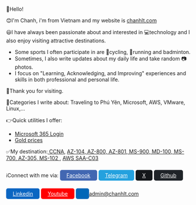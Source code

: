 👋Hello!<br>

😊I'm Chanh, i'm from Vietnam and my website is <a href="#">chanhlt.com</a><br>

😃I have always been passionate about and interested in 💻technology and I also enjoy visiting attractive destinations.<br>
- Some sports I often participate in are 🚴cycling, 🏃running and badminton.<br>
- Sometimes, I also write updates about my daily life and take random 📷photos. <br>
- I focus on "Learning, Acknowledging, and Improving" experiences and skills in both professional and personal life.

👏Thank you for visiting.

🔖Categories I write about: Traveling to Phú Yên, Microsoft, AWS, VMware, Linux,...

👉Quick utilities I offer: 
- <a href="#">Microsoft 365 Login</a>
- <a href="https://www.mihong.vn/vi/gia-vang-trong-nuoc">Gold prices</a>

✅My destination:<a href="#"> CCNA</a>, <a href="#"> AZ-104, AZ-800, AZ-801, MS-900, MD-100, MS-700, AZ-305, MS-102 </a>, <a href="#"> AWS SAA-C03</a>

ℹ️Connect with me via: <a href="#" style="color: #fff;
    background-color: #4267B2 !important;
    border-radius: 5px;
    padding: 6px 18px;line-height: 50px;">Facebook</a> <a href="#" style="color: #fff;
    background-color: #24A1DE !important;
    border-radius: 5px;
    padding: 6px 18px;line-height: 50px;">Telegram</a> <a href="#" style="color: #fff;
    background-color: #14171A !important;
    border-radius: 5px;
    padding: 6px 18px;line-height: 50px;">X</a> <a href="#" style="color: #fff;
    background-color: #1f2328 !important;
    border-radius: 5px;
    padding: 6px 18px;line-height: 50px;" >Github</a> <a href="#" style="color: #fff;
    background-color: #0A66C2 !important;
    border-radius: 5px;
    padding: 6px 18px;line-height: 50px;" >Linkedin</a> <a href="#" style="color: #fff;
    background-color: #FF0000 !important;
    border-radius: 5px;
    padding: 6px 18px;line-height: 50px;">Youtube</a> <a href="#" style="color: #fff;
    background-color: #0067b8 !important;
    border-radius: 5px;
    padding: 6px 18px;line-height: 50px;" >admin@chanhlt.com</a> 
    
